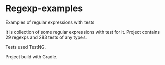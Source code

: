 # Regexp-examples
Examples of  regular expressions with tests

It is collection of some regular expressions with test for it.
Project contains 29 regexps and 283 tests of any types.

Tests used TestNG.

Project build with Gradle.
